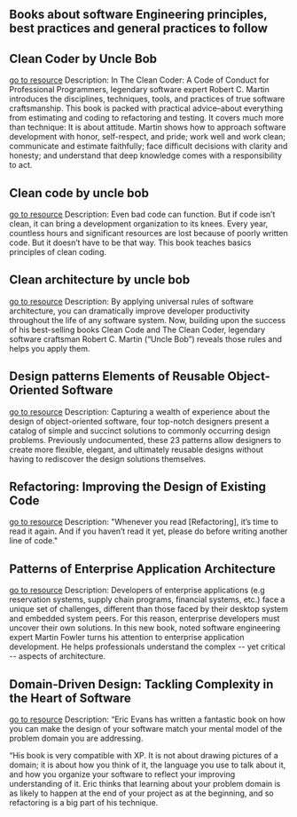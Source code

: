 ## Books about software Engineering principles, best practices and general practices to follow

## Clean Coder by Uncle Bob
[go to resource](https://www.amazon.com/Clean-Coder-Conduct-Professional-Programmers/dp/0137081073/ref=sr_1_1?dchild=1&keywords=clean+coder&qid=1617544227&sr=8-1)
	Description: In The Clean Coder: A Code of Conduct for Professional Programmers, legendary software expert Robert C. Martin introduces the disciplines, techniques, tools, and practices of true software craftsmanship. This book is packed with practical advice–about everything from estimating and coding to refactoring and testing. It covers much more than technique: It is about attitude. Martin shows how to approach software development with honor, self-respect, and pride; work well and work clean; communicate and estimate faithfully; face difficult decisions with clarity and honesty; and understand that deep knowledge comes with a responsibility to act.

## Clean code by uncle bob
[go to resource](https://www.amazon.com/Clean-Code-Handbook-Software-Craftsmanship/dp/0132350882/ref=sr_1_1?dchild=1&keywords=clean+code&qid=1618129725&sr=8-1)
	Description: Even bad code can function. But if code isn’t clean, it can bring a development organization to its knees. Every year, countless hours and significant resources are lost because of poorly written code. But it doesn’t have to be that way. This book teaches basics principles of clean coding.

## Clean architecture by uncle bob
[go to resource](https://www.amazon.com/Clean-Architecture-Craftsmans-Software-Structure/dp/0134494164/ref=sr_1_1?dchild=1&keywords=clean+architecture&qid=1618129785&sr=8-1)
	Description: By applying universal rules of software architecture, you can dramatically improve developer productivity throughout the life of any software system. Now, building upon the success of his best-selling books Clean Code and The Clean Coder, legendary software craftsman Robert C. Martin (“Uncle Bob”) reveals those rules and helps you apply them.

## Design patterns Elements of Reusable Object-Oriented Software
[go to resource](https://www.amazon.com/Design-Patterns-Elements-Reusable-Object-Oriented/dp/0201633612/ref=sr_1_4?dchild=1&keywords=Design+patterns&qid=1618129815&sr=8-4)
	Description: Capturing a wealth of experience about the design of object-oriented software, four top-notch designers present a catalog of simple and succinct solutions to commonly occurring design problems. Previously undocumented, these 23 patterns allow designers to create more flexible, elegant, and ultimately reusable designs without having to rediscover the design solutions themselves.

## Refactoring: Improving the Design of Existing Code 
[go to resource](https://www.amazon.com/Refactoring-Improving-Existing-Addison-Wesley-Signature/dp/0134757599/ref=msx_wsirn_v1_10?pd_rd_w=zCrMI&pf_rd_p=63bf99c1-604d-4dd2-83da-823ed6681239&pf_rd_r=1SCT4X54R6DPAFCM0JZH&pd_rd_r=eccbbf35-d83a-4bf4-8ced-0ab33a6e501d&pd_rd_wg=pqSSU&pd_rd_i=0134757599&psc=1)
	Description: "Whenever you read [Refactoring], it’s time to read it again. And if you haven’t read it yet, please do before writing another line of code."

## Patterns of Enterprise Application Architecture
[go to resource](https://www.amazon.com/Patterns-Enterprise-Application-Architecture-Martin/dp/0321127420/ref=msx_wsirn_v1_3?pd_rd_w=mocHu&pf_rd_p=63bf99c1-604d-4dd2-83da-823ed6681239&pf_rd_r=EV79X073DPF8CNSDJZSK&pd_rd_r=b0478387-0e33-474e-a262-05f087a229d6&pd_rd_wg=2ZeR6&pd_rd_i=0321127420&psc=1)
	Description: Developers of enterprise applications (e.g reservation systems, supply chain programs, financial systems, etc.) face a unique set of challenges, different than those faced by their desktop system and embedded system peers. For this reason, enterprise developers must uncover their own solutions. In this new book, noted software engineering expert Martin Fowler turns his attention to enterprise application development. He helps professionals understand the complex -- yet critical -- aspects of architecture.

## Domain-Driven Design: Tackling Complexity in the Heart of Software
[go to resource](https://www.amazon.com/Domain-Driven-Design-Tackling-Complexity-Software/dp/0321125215/ref=msx_wsirn_v1_10?pd_rd_w=4ASjj&pf_rd_p=63bf99c1-604d-4dd2-83da-823ed6681239&pf_rd_r=X89CTR9JTAQ0D6V64088&pd_rd_r=f9ecb9af-ec93-4e1b-95dc-fa433ab2bc1c&pd_rd_wg=6NVY3&pd_rd_i=0321125215&psc=1)
	Description: “Eric Evans has written a fantastic book on how you can make the design of your software match your mental model of the problem domain you are addressing.

“His book is very compatible with XP. It is not about drawing pictures of a domain; it is about how you think of it, the language you use to talk about it, and how you organize your software to reflect your improving understanding of it. Eric thinks that learning about your problem domain is as likely to happen at the end of your project as at the beginning, and so refactoring is a big part of his technique.
